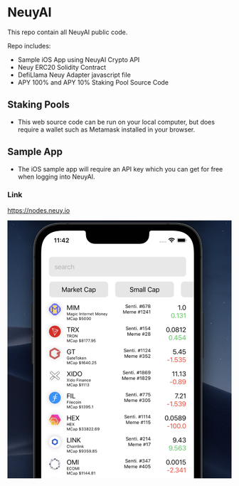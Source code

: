 # NeuyAI

This repo contain all NeuyAI public code.

Repo includes:

- Sample iOS App using NeuyAI Crypto API
- Neuy ERC20 Solidity Contract
- DefiLlama Neuy Adapter javascript file
- APY 100% and APY 10% Staking Pool Source Code

## Staking Pools 

- This web source code can be run on your local computer, but does require a wallet such as Metamask installed in your browser.

## Sample App

- The iOS sample app will require an API key which you can get for free when logging into NeuyAI. 

### Link

https://nodes.neuy.io

![alt text](https://github.com/NEUYTeam/NeuyAI/blob/main/NeuyDeFi/Screen%20Shot%202022-06-09%20at%2011.42.47%20AM.png)
